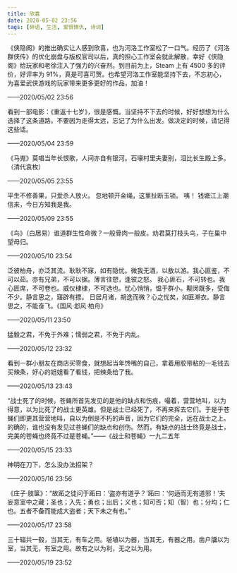 ```yaml
---
title: 欣喜
date: 2020-05-02 23:56
tags: [碎语, 生活, 爱恨情仇, 诗词]
---
```


《侠隐阁》的推出确实让人感到欣喜，也为河洛工作室松了一口气。经历了《河洛群侠传》的优化崩盘与版权官司以后，真的担心工作室会就此解散，幸好《侠隐阁》给玩家和老徐注入了强力的兴奋剂。到目前为上，Steam 上有 4500 多的评价，好评率为 91%，真是可喜可贺。也希望河洛工作室能坚持下去，不忘初心，为喜爱武侠游戏的玩家带来更多更好的作品，加油！

——2020/05/02 23:56

看到一部电影：《重返十七岁》，很是感慨。当坚持不下去的时候，好好想想为什么选择了这条道路。不要因为走得太远，忘记了为什么出发。做决定的时候，请记得这些话。

——2020/05/04 23:59

《马嵬》莫唱当年长恨歌，人间亦自有银河。石壕村里夫妻别，泪比长生殿上多。 （清代袁枚）

——2020/05/05 23:55

平生不修善果，只爱杀人放火。 忽地顿开金绳，这里扯断玉锁。 咦！ 钱塘江上潮信来，今日方知我是我。

——2020/05/09 23:55

《鸟》（白居易）谁道群生性命微？一般骨肉一般皮。劝君莫打枝头鸟，子在巢中望母归。

——2020/05/10 23:54
 
泛彼柏舟，亦泛其流。耿耿不寐，如有隐忧。微我无酒，以敖以游。我心匪鉴，不可以茹。亦有兄弟，不可以据。薄言往愬，逢彼之怒。
我心匪石，不可转也。我心匪席，不可卷也。威仪棣棣，不可选也。忧心悄悄，愠于群小。觏闵既多，受侮不少。静言思之，寤辟有摽。
日居月诸，胡迭而微？心之忧矣，如匪澣衣。静言思之，不能奋飞。《国风·邶风·柏舟》

——2020/05/11 23:50

猛毅之君，不免于外难；懦弱之君，不免于内乱。

——2020/05/12 23:32

看到一群小朋友在商店买零食，就想起当年馋嘴的自己，拿着用胶带粘的一毛钱去买辣条，好心的姐姐看了看钱，把辣条给了我。

——2020/05/13 23:43

“战士死了的时候，苍蝇所首先发见的是他的缺点和伤痕，嘬着，营营地叫，以为得意，以为比死了的战士更英雄。但是战士已经死了，不再来挥去它们。于是乎苍蝇们即更其营营地叫，自以为倒是不朽的声音，因为它们的完全，远在战士之上。的确的，谁也没有发见过苍蝇们的缺点和创伤。然而，有缺点的战士终竟是战士，完美的苍蝇也终竟不过是苍蝇。”——《战士和苍蝇》一九二五年

——2020/05/15 23:33

神明在刀下，怎么没办法招架？

——2020/05/16 23:56

《庄子·肢箧》：“故跖之徒问于跖曰：‘盗亦有道乎？’跖曰：‘何适而无有道邪！’夫妄意室中之藏；圣也；入先；勇也；出后；义也；知可否；知（智）也；分均；仁也。五者不备而能成大盗者；天下未之有也。”

——2020/05/17 23:58

三十辐共一毂，当其无，有车之用。埏埴以为器，当其无，有器之用。凿户牖以为室，当其无，有室之用。故有之以为利，无之以为用。

——2020/05/19 23:52
